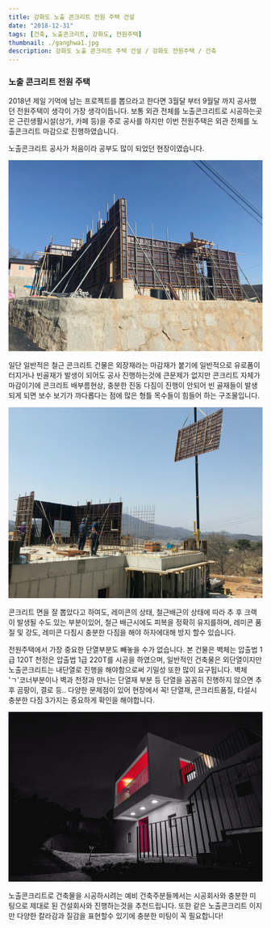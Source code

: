 ```yaml
---
title: 강화도 노출 콘크리트 전원 주택 건설
date: "2018-12-31"
tags: [건축, 노출콘크리트, 강화도, 전원주택]
thumbnail: ./ganghwa1.jpg
description: 강화도 노출 콘크리트 주택 건설 / 강화도 전원주택 / 건축
---
```


### 노출 콘크리트 전원 주택

2018년 제일 기억에 남는 프로젝트를 뽑으라고 한다면 3월달 부터 9월달 까지 공사했던 전원주택이 생각이 가장 생각이듭니다. 보통 외관 전체를 노출콘크리트로 시공하는곳은 근린생활시설(상가, 카페 등)을 주로 공사를 하지만 이번 전원주택은 외관 전체를 노출콘크리트 마감으로 진행하였습니다.

노출콘크리트 공사가 처음이라 공부도 많이 되었던 현장이였습니다.

![강화도 전원주택](./ganghwa3.png)

일단 일반적은 철근 콘크리트 건물은 외장재라는 마감재가 붙기에 일반적으로 유로폼이 터지거나 빈골재가 발생이 되어도 공사 진행하는것에 큰문제가 없지만 콘크리트 자체가 마감이기에 콘크리트 배부름현상, 충분한 진동 다짐이 진행이 안되어 빈 골재들이 발생되게 되면 보수 보기가 까다롭다는 점에 많은 형틀 목수들이 힘들어 하는 구조물입니다.

![강화도 전원주택](./ganghwa4.png)

콘크리트 면을 잘 뽑았다고 하여도, 레미콘의 상태, 철근배근의 상태에 따라 추 후 크랙이 발생될 수도 있는 부분이있어, 철근 배근시에도 피복을 정확히 유지를하며, 레미콘 품질 및 강도, 레미콘 다짐시 충분한 다짐을 해야 하자에대해 방지 할수 있습니다.

전원주택에서 가장 중요한 단열부분도 빼놓을 수가 없습니다. 본 건물은 벽체는 압출법 1급 120T 천정은 압출법 1급 220T를 시공을 하였으며, 일반적인 건축물은 외단열이지만 노출콘크리트는 내단열로 진행을 해야함으로써 기밀성 또한 많이 요구됩니다. 벽체 'ㄱ'코너부분이나 벽과 천정과 만나는 단열재 부분 등 단열을 꼼꼼히 진행하지 않으면 추 후 곰팡이, 결로 등.. 다양한 문제점이 있어 현장에서 꼭! 단열재, 콘크리트품질, 타설시 충분한 다짐 3가지는 중요하게 확인을 해야합니다.

![강화도 전원주택](./ganghwa2.jpg)

노출콘크리트로 건축물을 시공하시려는 예비 건축주분들께서는 시공회사와 충분한 미팅으로 제대로 된 건설회사와 진행하는것을 추천드립니다. 또한 같은 노출콘크리트 이지만 다양한 칼라감과 질감을 표현할수 있기에 충분한 미팅이 꼭 필요합니다!
